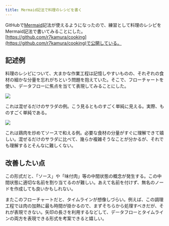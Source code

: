 ```yaml
---
title: Mermaid記法で料理のレシピを書く
---
```

GitHubで[Mermaid](https://mermaid-js.github.io/)記法が使えるようになったので、練習として料理のレシピをMermaid記法で書いてみることにした。[https://github.com/r7kamura/cooking](https://github.com/r7kamura/cooking)で公開している。

記述例
---

料理のレシピについて、大まかな作業工程は記憶しやすいものの、それぞれの食材の細かな分量を忘れがちという問題を抱えていた。そこで、フローチャートを使い、データフローに焦点を当てて表現してみることにした。

![](https://lh6.googleusercontent.com/-tFplEqJYKZIkFuV6FtiVgwt2OKGkf8UI3zMdf6t1irmvZh5DOrcTJ0GGshC3LilApBGmMrDS4HSvqMKyCdTZqz3G6vISXopHKeYMkTZgsvT6WJX21Dxj9TOnhcsXdc4_Iqj6FTYHviYa-B5Mw)

これは混ぜるだけのサラダの例。こう見るとものすごく単純に見える。実際、ものすごく単純である。

![](https://lh5.googleusercontent.com/rBZ2HyA2dUe6mG1GSlMsVCq0dnqdJDxtiQNg6pjwelU3DdQpfY74D75HiTf1_RFFG0Ei9CspHbwcSG_B8Gt6MtOoxChWQ4tNuj1qC1ftBDziN0I-eFSN467aFoB9i7YOnQv0o6MiGuMImhwTWQ)

これは鶏肉を炒めてソースで和える例。必要な食材の分量がすぐに理解できて嬉しい。混ぜるだけのサラダに比べて、幾らか複雑そうなことが分かるが、それでも理解するとそんなに難しくない。

改善したい点
------

この形式だと、「ソース」や「味付肉」等の中間状態の概念が発生する。この中間状態に適切な名前を割り当てるのが難しい。あえて名前を付けず、無名のノードを作成しても良いかもしれない。

またこのフローチャートだと、タイムラインが想像しづらい。例えば、この調理工程では肉の加熱に最も時間が掛かるので、まずそちらから処理すべきだが、それが表現できない。矢印の長さを利用するなどして、データフローとタイムラインの両方を表現できる形式を考案できると嬉しい。
